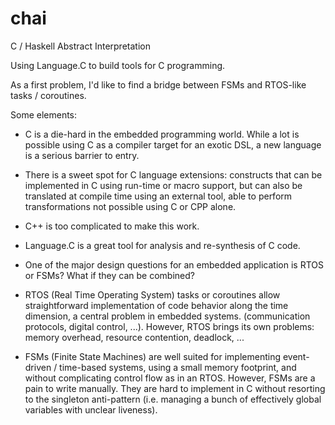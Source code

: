 chai
====

C / Haskell Abstract Interpretation

Using Language.C to build tools for C programming.

As a first problem, I'd like to find a bridge between FSMs and
RTOS-like tasks / coroutines.


Some elements:

 * C is a die-hard in the embedded programming world.  While a lot is
   possible using C as a compiler target for an exotic DSL, a new
   language is a serious barrier to entry. 

 * There is a sweet spot for C language extensions: constructs that
   can be implemented in C using run-time or macro support, but can
   also be translated at compile time using an external tool, able to
   perform transformations not possible using C or CPP alone.

 * C++ is too complicated to make this work.

 * Language.C is a great tool for analysis and re-synthesis of C code.

 * One of the major design questions for an embedded application is
   RTOS or FSMs?  What if they can be combined?

 * RTOS (Real Time Operating System) tasks or coroutines allow
   straightforward implementation of code behavior along the time
   dimension, a central problem in embedded systems.  (communication
   protocols, digital control, ...).  However, RTOS brings its own
   problems: memory overhead, resource contention, deadlock, ...

 * FSMs (Finite State Machines) are well suited for implementing
   event-driven / time-based systems, using a small memory footprint,
   and without complicating control flow as in an RTOS.  However, FSMs
   are a pain to write manually.  They are hard to implement in C
   without resorting to the singleton anti-pattern (i.e. managing a
   bunch of effectively global variables with unclear liveness).


